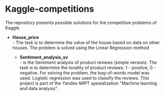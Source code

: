 # Kaggle-competitions
The repository presents possible solutions for the competitive problems of Kaggle 

<ul>
     <li><b>House_price</b></li> - The task is to determine the value of the house based on data on other houses. The problem is solved using the Linear Regression method
<ul>
     <li><b>Sentiment_analysis_sv</b></li> - is the Sentiment analysis of product reviews (simple version). The task is to determine the tonality of product reviews: 1 - positive, 0 - negative. For solving the problem, the bag-of-words model was used. Logistic regression was used to classify the reviews. This project is part of the Yandex-MIPT spesialization "Machine learning and data analysis".  
   

